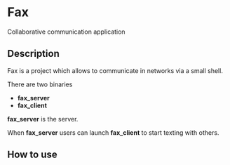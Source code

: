 # Fax

Collaborative communication application

## Description

Fax is a project which allows to communicate in networks via a small shell.

There are two binaries

- **fax_server**
- **fax_client**

**fax_server** is the server.

When **fax_server** users can launch **fax_client** to start texting with others.

## How to use
